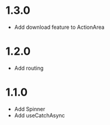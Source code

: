 # 1.3.0

- Add download feature to ActionArea

# 1.2.0

- Add routing

# 1.1.0

- Add Spinner
- Add useCatchAsync
